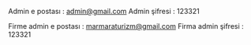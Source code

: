 Admin e postası : admin@gmail.com
Admin şifresi : 123321

Firme admin e postası : marmaraturizm@gmail.com
Firma admin şifresi : 123321
